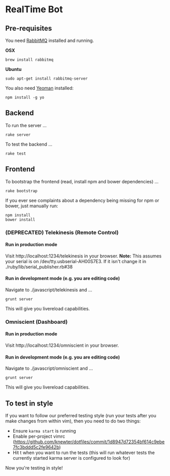 # RealTime Bot

## Pre-requisites
You need [RabbitMQ](http://www.rabbitmq.com/download.html) installed and
running.

**OSX**

```
brew install rabbitmq
```

**Ubuntu**

```
sudo apt-get install rabbitmq-server
```

You also need [Yeoman](http://yeoman.io) installed:

```
npm install -g yo
```


## Backend
To run the server ...

```
rake server
```

To test the backend ...

```
rake test
```


## Frontend
To bootstrap the frontend (read, install npm and bower dependencies) ...

```
rake bootstrap
```

If you ever see complaints about a dependency being missing for npm or bower,
just manually run:

```
npm install
bower install
```

### (DEPRECATED) Telekinesis (Remote Control)

#### Run in production mode
Visit http://localhost:1234/telekinesis in your browser.
**Note:** This assumes your serial is on /dev/tty.usbserial-AH00S7E3. If it isn't change it in ./ruby/lib/serial_publisher.rb#38

#### Run in development mode (e.g. you are editing code)
Navigate to ./javascript/telekinesis and ...

```
grunt server
```

This will give you livereload capabilities.


### Omniscient (Dashboard)
#### Run in production mode
Visit http://localhost:1234/omniscient in your browser.

#### Run in development mode (e.g. you are editing code)
Navigate to ./javascript/omniscient and ...

```
grunt server
```

This will give you livereload capabilities.

## To test in style

If you want to follow our preferred testing style (run your tests after you make changes from within vim), then you need to do two things:

- Ensure `karma start` is running
- Enable per-project vimrc (https://github.com/knewter/dotfiles/commit/1d8947d72354bf614c9ebe7fc3bddd5c2fe9642b)
- Hit <leader>t when you want to run the tests (this will run whatever tests the currently started karma server is configured to look for)

Now you're testing in style!

